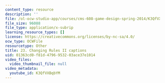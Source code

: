 ```yaml
---
content_type: resource
description: ''
file: /ol-ocw-studio-app/courses/cms-608-game-design-spring-2014/K3QfVXBqbYM_captions.webvtt
file_size: 96088
file_type: application/x-subrip
learning_resource_types: []
license: https://creativecommons.org/licenses/by-nc-sa/4.0/
ocw_type: OCWFile
resourcetype: Other
title: 23. Changing Rules II captions
uid: 01363cd0-f81d-4796-9532-03ace37e1014
video_files:
  video_thumbnail_file: null
video_metadata:
  youtube_id: K3QfVXBqbYM
---
```

